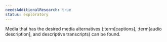 ```yaml
---
needsAdditionalResearch: true
status: exploratory
---
```


Media that has the desired media alternatives (:term[captions], :term[audio description], and descriptive transcripts) can be found.
